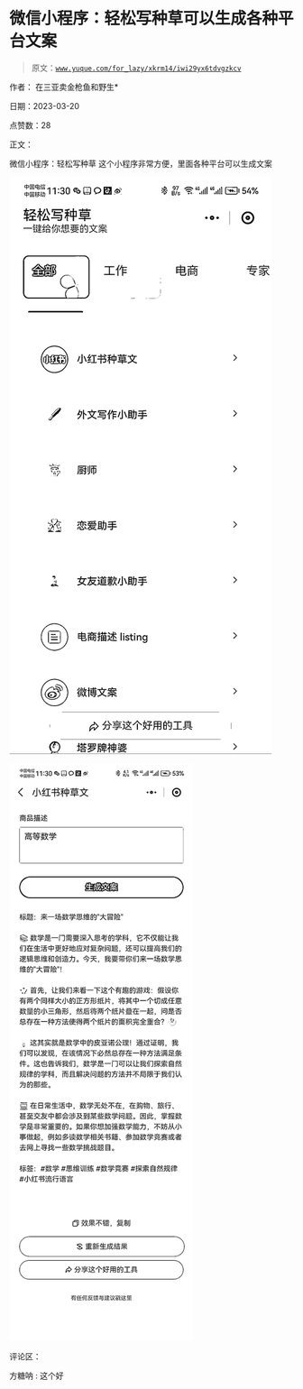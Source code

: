 # 微信小程序：轻松写种草可以生成各种平台文案

> 原文：[`www.yuque.com/for_lazy/xkrm14/iwi29yx6tdvgzkcv`](https://www.yuque.com/for_lazy/xkrm14/iwi29yx6tdvgzkcv)

作者： 在三亚卖金枪鱼和野生*

日期：2023-03-20

点赞数：28

正文：

微信小程序：轻松写种草 这个小程序非常方便，里面各种平台可以生成文案

![](img/99d77178787ceb44128d645df898ae8c.png)

![](img/41c3dd75ec219f53797511dd184aa73e.png)

评论区：

方糖呐 : 这个好



